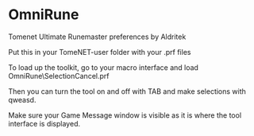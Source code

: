 # OmniRune
Tomenet Ultimate Runemaster preferences by Aldritek

Put this in your TomeNET-user folder with your <character>.prf files

To load up the toolkit, go to your macro interface and load OmniRune\SelectionCancel.prf

Then you can turn the tool on and off with TAB and make selections with qweasd.

Make sure your Game Message window is visible as it is where the tool interface is displayed.
